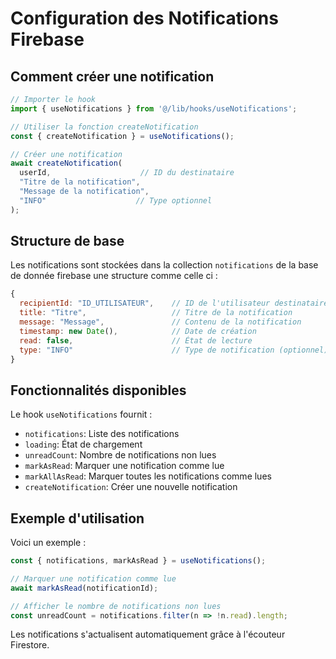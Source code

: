 # Configuration des Notifications Firebase

## Comment créer une notification

```javascript
// Importer le hook
import { useNotifications } from '@/lib/hooks/useNotifications';

// Utiliser la fonction createNotification
const { createNotification } = useNotifications();

// Créer une notification
await createNotification(
  userId,                    // ID du destinataire
  "Titre de la notification",
  "Message de la notification",
  "INFO"                    // Type optionnel
);
```

## Structure de base

Les notifications sont stockées dans la collection `notifications` de la base de donnée firebase une structure comme celle ci :

```javascript
{
  recipientId: "ID_UTILISATEUR",    // ID de l'utilisateur destinataire
  title: "Titre",                   // Titre de la notification
  message: "Message",               // Contenu de la notification
  timestamp: new Date(),            // Date de création
  read: false,                      // État de lecture
  type: "INFO"                      // Type de notification (optionnel)
}
```


## Fonctionnalités disponibles

Le hook `useNotifications` fournit :
- `notifications`: Liste des notifications
- `loading`: État de chargement
- `unreadCount`: Nombre de notifications non lues
- `markAsRead`: Marquer une notification comme lue
- `markAllAsRead`: Marquer toutes les notifications comme lues
- `createNotification`: Créer une nouvelle notification

## Exemple d'utilisation


Voici un exemple :
```javascript
const { notifications, markAsRead } = useNotifications();

// Marquer une notification comme lue
await markAsRead(notificationId);

// Afficher le nombre de notifications non lues
const unreadCount = notifications.filter(n => !n.read).length;
```

Les notifications s'actualisent automatiquement grâce à l'écouteur Firestore. 